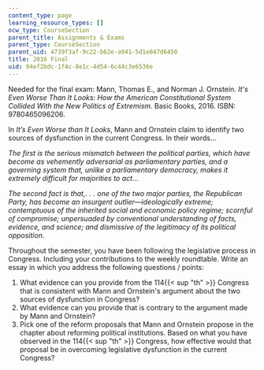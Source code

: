 ```yaml
---
content_type: page
learning_resource_types: []
ocw_type: CourseSection
parent_title: Assignments & Exams
parent_type: CourseSection
parent_uid: 4739f3af-9c22-b62e-a941-5d1e047d6450
title: 2016 Final
uid: 94ef2bdc-1f4c-8e1c-4d54-6c44c3e6536e
---
```


Needed for the final exam: Mann, Thomas E., and Norman J. Ornstein. _It's Even Worse Than It Looks: How the American Constitutional System Collided With the New Politics of Extremism_. Basic Books, 2016. ISBN: 9780465096206.

In _It’s Even Worse than It Looks_, Mann and Ornstein claim to identify two sources of dysfunction in the current Congress. In their words…

_The first is the serious mismatch between the political parties, which have become as vehemently adversarial as parliamentary parties, and a governing system that, unlike a parliamentary democracy, makes it extremely difficult for majorities to act…_

_The second fact is that,. . . one of the two major parties, the Republican Party, has become an insurgent outlier—ideologically extreme; contemptuous of the inherited social and economic policy regime; scornful of compromise; unpersuaded by conventional understanding of facts, evidence, and science; and dismissive of the legitimacy of its political opposition_.

Throughout the semester, you have been following the legislative process in Congress. Including your contributions to the weekly roundtable. Write an essay in which you address the following questions / points:

1.  What evidence can you provide from the 114{{< sup "th" >}} Congress that is consistent with Mann and Ornstein's argument about the two sources of dysfunction in Congress?
2.  What evidence can you provide that is contrary to the argument made by Mann and Ornstein?
3.  Pick one of the reform proposals that Mann and Ornstein propose in the chapter about reforming political institutions. Based on what you have observed in the 114{{< sup "th" >}} Congress, how effective would that proposal be in overcoming legislative dysfunction in the current Congress?